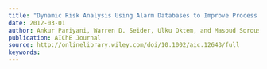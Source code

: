 ```yaml
---
title: "Dynamic Risk Analysis Using Alarm Databases to Improve Process Safety and Product Quality: Part I – Data Compaction"
date: 2012-03-01
author: Ankur Pariyani, Warren D. Seider, Ulku Oktem, and Masoud Soroush
publication: AIChE Journal
source: http://onlinelibrary.wiley.com/doi/10.1002/aic.12643/full
keywords:
---
```






